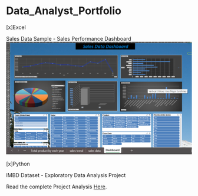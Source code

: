 # Data_Analyst_Portfolio

[x]Excel


Sales Data Sample - Sales Performance Dashboard
![Dashboard](Images/Sales.png)

[x]Python

IMBD Dataset - Exploratory Data Analysis Project

Read the complete Project Analysis [Here](imdb.ipynb).
